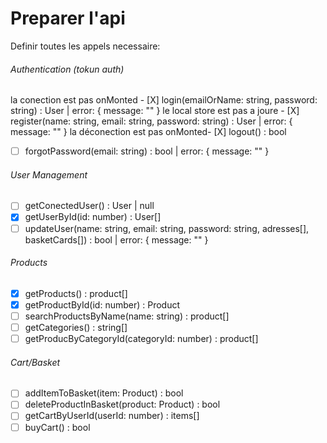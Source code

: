 # Preparer l'api

Definir toutes les appels necessaire:

###### Authentication (tokun auth)
la conection est pas onMonted - [X] login(emailOrName: string, password: string) : User | error: { message: "" }
le local store est pas a joure - [X] register(name: string, email: string, password: string) : User | error: { message: "" }
la déconection est pas onMonted- [X] logout() : bool
- [ ] forgotPassword(email: string) : bool | error: { message: "" }


###### User Management
- [ ] getConectedUser() : User | null
- [X] getUserById(id: number) : User[]
- [ ] updateUser(name: string, email: string, password: string, adresses[], basketCards[]) : bool | error: { message: "" }

###### Products
- [X] getProducts() : product[]
- [X] getProductById(id: number) : Product
- [ ] searchProductsByName(name: string) : product[]
- [ ] getCategories() : string[]
- [ ] getProducByCategoryId(categoryId: number) : product[]

###### Cart/Basket
- [ ] addItemToBasket(item: Product) : bool
- [ ] deleteProductInBasket(product: Product) : bool
- [ ] getCartByUserId(userId: number) : items[]
- [ ] buyCart() : bool

